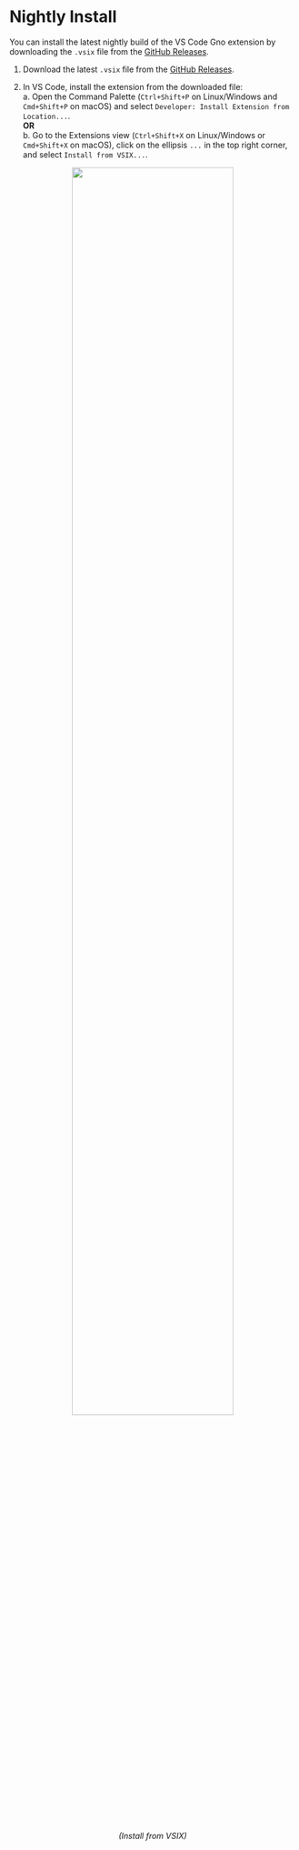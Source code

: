 # Nightly Install

You can install the latest nightly build of the VS Code Gno extension by downloading the `.vsix` file from the
[GitHub Releases](https://github.com/gnoverse/vscode-gno/releases).

1. Download the latest `.vsix` file from the
   [GitHub Releases](https://github.com/gnoverse/vscode-gno/releases).

2. In VS Code, install the extension from the downloaded file:  
	a. Open the Command Palette (`Ctrl+Shift+P` on Linux/Windows and `Cmd+Shift+P` on macOS) and select `Developer: Install Extension from Location...`.  
	**OR**  
	b. Go to the Extensions view (`Ctrl+Shift+X` on Linux/Windows or `Cmd+Shift+X` on macOS), click on the ellipsis `...` in the top right corner, and select `Install from VSIX...`.

<p align="center">
<img src="images/installvsix.gif" width=75%>
<br/>
<em>(Install from VSIX)</em>
</p>